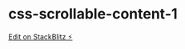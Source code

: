 # css-scrollable-content-1

[Edit on StackBlitz ⚡️](https://stackblitz.com/edit/web-platform-xxm17m)